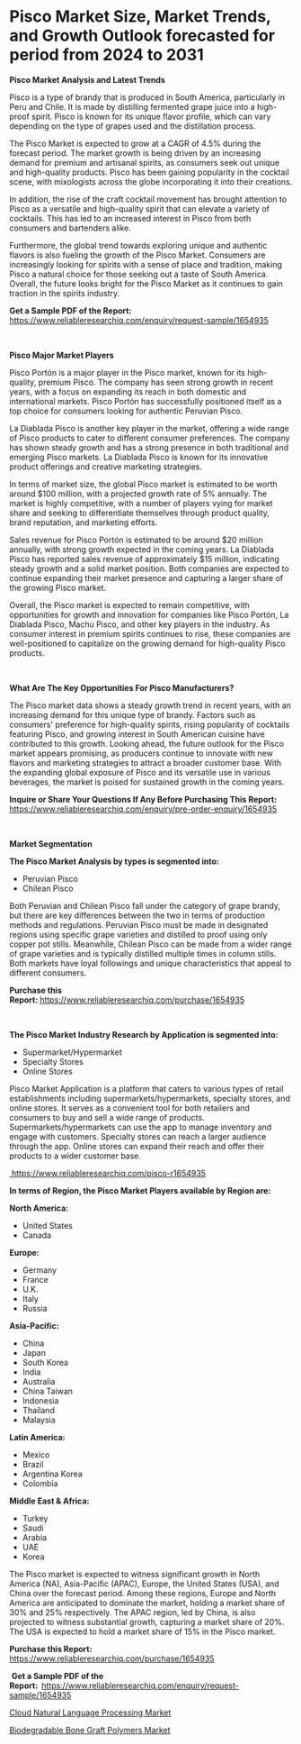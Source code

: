 <p><h1>Pisco Market Size, Market Trends, and Growth Outlook forecasted for period from 2024 to 2031</h1></p><p><strong>Pisco Market Analysis and Latest Trends</strong></p>
<p><p>Pisco is a type of brandy that is produced in South America, particularly in Peru and Chile. It is made by distilling fermented grape juice into a high-proof spirit. Pisco is known for its unique flavor profile, which can vary depending on the type of grapes used and the distillation process.</p><p>The Pisco Market is expected to grow at a CAGR of 4.5% during the forecast period. The market growth is being driven by an increasing demand for premium and artisanal spirits, as consumers seek out unique and high-quality products. Pisco has been gaining popularity in the cocktail scene, with mixologists across the globe incorporating it into their creations.</p><p>In addition, the rise of the craft cocktail movement has brought attention to Pisco as a versatile and high-quality spirit that can elevate a variety of cocktails. This has led to an increased interest in Pisco from both consumers and bartenders alike.</p><p>Furthermore, the global trend towards exploring unique and authentic flavors is also fueling the growth of the Pisco Market. Consumers are increasingly looking for spirits with a sense of place and tradition, making Pisco a natural choice for those seeking out a taste of South America. Overall, the future looks bright for the Pisco Market as it continues to gain traction in the spirits industry.</p></p>
<p><strong>Get a Sample PDF of the Report:&nbsp;</strong> <a href="https://www.reliableresearchiq.com/enquiry/request-sample/1654935">https://www.reliableresearchiq.com/enquiry/request-sample/1654935</a></p>
<p>&nbsp;</p>
<p><strong>Pisco Major Market Players</strong></p>
<p><p>Pisco Portón is a major player in the Pisco market, known for its high-quality, premium Pisco. The company has seen strong growth in recent years, with a focus on expanding its reach in both domestic and international markets. Pisco Portón has successfully positioned itself as a top choice for consumers looking for authentic Peruvian Pisco.</p><p>La Diablada Pisco is another key player in the market, offering a wide range of Pisco products to cater to different consumer preferences. The company has shown steady growth and has a strong presence in both traditional and emerging Pisco markets. La Diablada Pisco is known for its innovative product offerings and creative marketing strategies.</p><p>In terms of market size, the global Pisco market is estimated to be worth around $100 million, with a projected growth rate of 5% annually. The market is highly competitive, with a number of players vying for market share and seeking to differentiate themselves through product quality, brand reputation, and marketing efforts.</p><p>Sales revenue for Pisco Portón is estimated to be around $20 million annually, with strong growth expected in the coming years. La Diablada Pisco has reported sales revenue of approximately $15 million, indicating steady growth and a solid market position. Both companies are expected to continue expanding their market presence and capturing a larger share of the growing Pisco market.</p><p>Overall, the Pisco market is expected to remain competitive, with opportunities for growth and innovation for companies like Pisco Portón, La Diablada Pisco, Machu Pisco, and other key players in the industry. As consumer interest in premium spirits continues to rise, these companies are well-positioned to capitalize on the growing demand for high-quality Pisco products.</p></p>
<p>&nbsp;</p>
<p><strong>What Are The Key Opportunities For Pisco Manufacturers?</strong></p>
<p><p>The Pisco market data shows a steady growth trend in recent years, with an increasing demand for this unique type of brandy. Factors such as consumers' preference for high-quality spirits, rising popularity of cocktails featuring Pisco, and growing interest in South American cuisine have contributed to this growth. Looking ahead, the future outlook for the Pisco market appears promising, as producers continue to innovate with new flavors and marketing strategies to attract a broader customer base. With the expanding global exposure of Pisco and its versatile use in various beverages, the market is poised for sustained growth in the coming years.</p></p>
<p><strong>Inquire or Share Your Questions If Any Before Purchasing This Report:</strong> <a href="https://www.reliableresearchiq.com/enquiry/pre-order-enquiry/1654935">https://www.reliableresearchiq.com/enquiry/pre-order-enquiry/1654935</a></p>
<p>&nbsp;</p>
<p><strong>Market Segmentation</strong></p>
<p><strong>The Pisco Market Analysis by types is segmented into:</strong></p>
<p><ul><li>Peruvian Pisco</li><li>Chilean Pisco</li></ul></p>
<p><p>Both Peruvian and Chilean Pisco fall under the category of grape brandy, but there are key differences between the two in terms of production methods and regulations. Peruvian Pisco must be made in designated regions using specific grape varieties and distilled to proof using only copper pot stills. Meanwhile, Chilean Pisco can be made from a wider range of grape varieties and is typically distilled multiple times in column stills. Both markets have loyal followings and unique characteristics that appeal to different consumers.</p></p>
<p><strong>Purchase this Report:&nbsp;</strong><a href="https://www.reliableresearchiq.com/purchase/1654935">https://www.reliableresearchiq.com/purchase/1654935</a></p>
<p>&nbsp;</p>
<p><strong>The Pisco Market Industry Research by Application is segmented into:</strong></p>
<p><ul><li>Supermarket/Hypermarket</li><li>Specialty Stores</li><li>Online Stores</li></ul></p>
<p><p>Pisco Market Application is a platform that caters to various types of retail establishments including supermarkets/hypermarkets, specialty stores, and online stores. It serves as a convenient tool for both retailers and consumers to buy and sell a wide range of products. Supermarkets/hypermarkets can use the app to manage inventory and engage with customers. Specialty stores can reach a larger audience through the app. Online stores can expand their reach and offer their products to a wider customer base.</p></p>
<p><a href="https://www.reliableresearchiq.com/pisco-r1654935">&nbsp;https://www.reliableresearchiq.com/pisco-r1654935</a></p>
<p><strong>In terms of Region, the Pisco Market Players available by Region are:</strong></p>
<p>
    <p> <strong> North America: </strong>
        <ul>
            <li>United States</li>
            <li>Canada</li>
        </ul>
        </p> 
    <p> <strong> Europe: </strong>
        <ul>
            <li>Germany</li>
            <li>France</li>
            <li>U.K.</li>
            <li>Italy</li>
            <li>Russia</li>
        </ul>
        </p> 
    <p> <strong> Asia-Pacific: </strong>
        <ul>
            <li>China</li>
            <li>Japan</li>
            <li>South Korea</li>
            <li>India</li>
            <li>Australia</li>
            <li>China Taiwan</li>
            <li>Indonesia</li>
            <li>Thailand</li>
            <li>Malaysia</li>
        </ul>
        </p> 
    <p> <strong> Latin America: </strong>
        <ul>
            <li>Mexico</li>
            <li>Brazil</li>
            <li>Argentina Korea</li>
            <li>Colombia</li>
        </ul>
        </p> 
    <p> <strong> Middle East & Africa: </strong>
        <ul>
            <li>Turkey</li>
            <li>Saudi</li>
            <li>Arabia</li>
            <li>UAE</li>
            <li>Korea</li>
        </ul>
    </p>
    </p>
<p><p>The Pisco market is expected to witness significant growth in North America (NA), Asia-Pacific (APAC), Europe, the United States (USA), and China over the forecast period. Among these regions, Europe and North America are anticipated to dominate the market, holding a market share of 30% and 25% respectively. The APAC region, led by China, is also projected to witness substantial growth, capturing a market share of 20%. The USA is expected to hold a market share of 15% in the Pisco market.</p></p>
<p><strong>Purchase this Report: </strong><a href="https://www.reliableresearchiq.com/purchase/1654935">https://www.reliableresearchiq.com/purchase/1654935</a></p>
<p>&nbsp;<strong>Get a Sample PDF of the Report:&nbsp;&nbsp;</strong><a href="https://www.reliableresearchiq.com/enquiry/request-sample/1654935">https://www.reliableresearchiq.com/enquiry/request-sample/1654935</a></p>
<p><strong></strong></p>
<p><p><a href="https://github.com/gulaimolin/Market-Research-Report-List-6/blob/main/cloud-natural-language-processing-market.md">Cloud Natural Language Processing Market</a></p><p><a href="https://github.com/RoccoManning/Market-Research-Report-List-6/blob/main/biodegradable-bone-graft-polymers-market.md">Biodegradable Bone Graft Polymers Market</a></p></p>